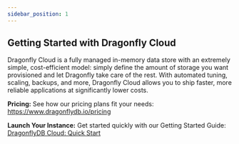 ```yaml
---
sidebar_position: 1
--- 
```


## Getting Started with Dragonfly Cloud

Dragonfly Cloud is a fully managed in-memory data store with an extremely simple, cost-efficient model: simply define the amount of storage you want provisioned and let Dragonfly take care of the rest. With automated tuning, scaling, backups, and more, Dragonfly Cloud allows you to ship faster, more reliable applications at significantly lower costs.

**Pricing:**  See how our pricing plans fit your needs: https://www.dragonflydb.io/pricing

**Launch Your Instance:** Get started quickly with our Getting Started Guide: [DragonflyDB Cloud: Quick Start](./create-an-instance.md)


    

